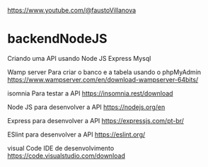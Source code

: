 https://www.youtube.com/@faustoVillanova
# backendNodeJS
Criando uma API usando
Node JS
Express
Mysql

Wamp server
Para criar o banco e a tabela usando o phpMyAdmin
https://www.wampserver.com/en/download-wampserver-64bits/

isomnia
Para testar a API
https://insomnia.rest/download

Node JS
para desenvolver a API
https://nodejs.org/en

Express
para desenvolver a API
https://expressjs.com/pt-br/

ESlint
para desenvolver a API
https://eslint.org/

visual Code
IDE de desenvolvimento
https://code.visualstudio.com/download
